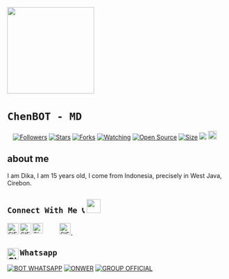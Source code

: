 <img src="https://telegra.ph/file/2c2da795457035bba4d34.jpg" width="200" height="200"/>

# ```ChenBOT - MD```
<p align="center">
<a href="https://github.com/Bisnisokteto/followers"><img title="Followers" src="https://img.shields.io/github/followers/Bisnisokteto?color=red&style=flat-square"></a>
<a href="https://github.com/Bisnisokteto/DikaaV2/stargazers/"><img title="Stars" src="https://img.shields.io/github/stars/Bisnisokteto/DikaaV2?color=blue&style=flat-square"></a>
<a href="https://github.com/Bisnisokteto/DikaaV2/network/members"><img title="Forks" src="https://img.shields.io/github/forks/Bisnisokteto/DikaaV2?color=red&style=flat-square"></a>
<a href="https://github.com/Bisnisokteto/DikaaV2/watchers"><img title="Watching" src="https://img.shields.io/github/watchers/Bisnisokteto/DikaaV2?label=Watchers&color=blue&style=flat-square"></a>
<a href="https://github.com/Bisnisokteto/DikaaV2"><img title="Open Source" src="https://badges.frapsoft.com/os/v2/open-source.svg?v=103"></a>
<a href="https://github.com/Bisnisokteto/DikaaV2/"><img title="Size" src="https://img.shields.io/github/repo-size/Bisnisokteto/DikaaV2?style=flat-square&color=green"></a>
<a href="https://hits.seeyoufarm.com"><img src="https://hits.seeyoufarm.com/api/count/incr/badge.svg?url=https%3A%2F%2Fgithub.com%2FBisnisokteto%2FDikaaV2&count_bg=%2379C83D&title_bg=%23555555&icon=probot.svg&icon_color=%2300FF6D&title=hits&edge_flat=false"/></a>
<a href="https://github.com/Bisnisokteto/DikaaV2/graphs/commit-activity"><img height="20" src="https://img.shields.io/badge/Maintained%3F-yes-green.svg"></a>&nbsp;&nbsp;
</p>
<p align='center'>
    </p>

## about me
I am Dika, I am 15 years old, I come from Indonesia, precisely in West Java, Cirebon. 

## ```Connect With Me 📞``` <img src="https://github.com/siegrin/siegrin/blob/main/Assets/Handshake.gif" height="32px">
  <a href="https://wa.me/6288223674569">
    <img align="left" alt="SIEGRIN | Whastapp" width="26px" src="https://github.com/siegrin/siegrin/blob/main/Assets/Whatsapp.svg" />
  </a> &nbsp;&nbsp;
  <a href="https://www.tiktok.com/@Dikaa?">
    <img align="left" alt="SIEGRIN | Titkok" width="26px" src="https://github.com/siegrin/siegrin/blob/main/Assets/Tiktok.svg" />
  </a> &nbsp;&nbsp;
  <a href="https://www.instagram.com/Cigegerotak/">
    <img align="left" alt="SIEGRIN | Instagram" width="24px" src="https://github.com/siegrin/siegrin/blob/main/Assets/Instagram.svg" />
  </a> &nbsp;&nbsp;
  <a href="mailto: nainnadika6@gmail.com">
    <img align="
" alt="SIEGRIN | Gmail" width="26px" src="https://github.com/siegrin/siegrin/blob/main/Assets/Gmail.svg" />
  </a> &nbsp;&nbsp;

## ```Whatsapp``` <a href="https://wa.me/6285334930628"> <img align="left" alt="SIEGRIN | Whastapp" width="26px" src="https://github.com/siegrin/siegrin/blob/main/Assets/Whatsapp.svg" />
[![BOT WHATSAPP](https://img.shields.io/badge/WhatsApp%20BOT-25D366?style=for-the-badge&logo=whatsapp&logoColor=white)](https://wa.me/6283142211902) 
[![ONWER](https://img.shields.io/badge/Owner%20BOT-25D366?style=for-the-badge&logo=whatsapp&logoColor=white)](https://wa.me/6288223674569) 
[![GROUP OFFICIAL](https://img.shields.io/badge/WhatsApp%20Group-25D366?style=for-the-badge&logo=whatsapp&logoColor=white)](https://chat.whatsapp.com/KLfJ0fI1UnCLhRtv2aYoxv)

